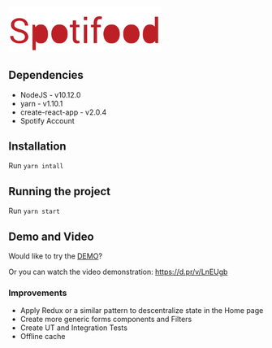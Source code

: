 <img src="https://github.com/femontanha/fuud/blob/master/src/static/spotifood-github.png?raw=true" width="300" alt="fuud" />

## Dependencies

- NodeJS - v10.12.0
- yarn - v1.10.1
- create-react-app - v2.0.4
- Spotify Account

## Installation

Run `yarn intall`

## Running the project

Run `yarn start`

## Demo and Video

Would like to try the [DEMO](https://femontanha.github.io/fuud/)?

Or you can watch the video demonstration: https://d.pr/v/LnEUgb

### Improvements

- Apply Redux or a similar pattern to descentralize state in the Home page
- Create more generic forms components and Filters
- Create UT and Integration Tests
- Offline cache

